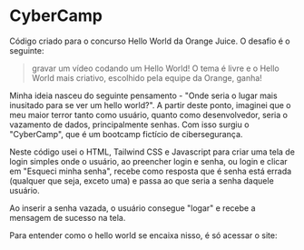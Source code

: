 # CyberCamp

Código criado para o concurso Hello World da Orange Juice. O desafio é o seguinte:

> gravar um vídeo codando um Hello World! O tema é livre e o Hello World mais criativo, escolhido pela equipe da Orange, ganha!

Minha ideia nasceu do seguinte pensamento - "Onde seria o lugar mais inusitado para se ver um hello world?". A partir deste ponto, imaginei que o meu maior terror tanto como usuário, quanto como desenvolvedor, seria o vazamento de dados, principalmente senhas. Com isso surgiu o "CyberCamp", que é um bootcamp fictício de cibersegurança. 

Neste código usei o HTML, Tailwind CSS e Javascript para criar uma tela de login simples onde o usuário, ao preencher login e senha, ou login e clicar em "Esqueci minha senha", recebe como resposta que é senha está errada (qualquer que seja, exceto uma) e passa ao que seria a senha daquele usuário.

Ao inserir a senha vazada, o usuário consegue "logar" e recebe a mensagem de sucesso na tela.

Para entender como o hello world se encaixa nisso, é só acessar o site:

